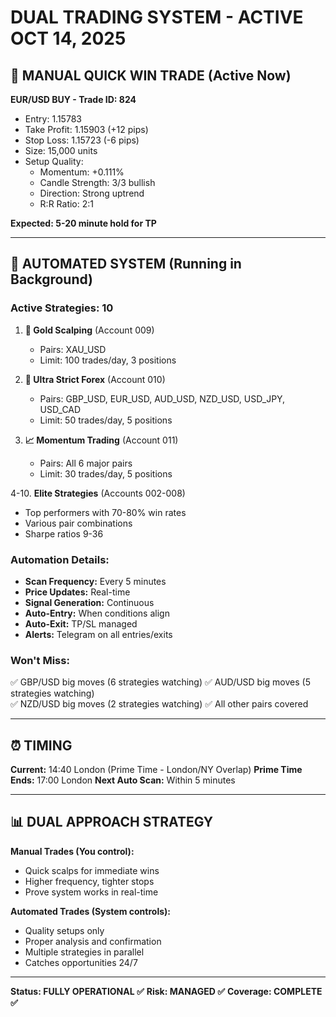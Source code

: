 # DUAL TRADING SYSTEM - ACTIVE OCT 14, 2025

## 🎯 MANUAL QUICK WIN TRADE (Active Now)

**EUR/USD BUY - Trade ID: 824**
- Entry: 1.15783
- Take Profit: 1.15903 (+12 pips)
- Stop Loss: 1.15723 (-6 pips)
- Size: 15,000 units
- Setup Quality:
  - Momentum: +0.111%
  - Candle Strength: 3/3 bullish
  - Direction: Strong uptrend
  - R:R Ratio: 2:1

**Expected: 5-20 minute hold for TP**

---

## 🤖 AUTOMATED SYSTEM (Running in Background)

### Active Strategies: 10

1. **🥇 Gold Scalping** (Account 009)
   - Pairs: XAU_USD
   - Limit: 100 trades/day, 3 positions

2. **💱 Ultra Strict Forex** (Account 010)
   - Pairs: GBP_USD, EUR_USD, AUD_USD, NZD_USD, USD_JPY, USD_CAD
   - Limit: 50 trades/day, 5 positions

3. **📈 Momentum Trading** (Account 011)
   - Pairs: All 6 major pairs
   - Limit: 30 trades/day, 5 positions

4-10. **Elite Strategies** (Accounts 002-008)
   - Top performers with 70-80% win rates
   - Various pair combinations
   - Sharpe ratios 9-36

### Automation Details:
- **Scan Frequency:** Every 5 minutes
- **Price Updates:** Real-time
- **Signal Generation:** Continuous
- **Auto-Entry:** When conditions align
- **Auto-Exit:** TP/SL managed
- **Alerts:** Telegram on all entries/exits

### Won't Miss:
✅ GBP/USD big moves (6 strategies watching)
✅ AUD/USD big moves (5 strategies watching)  
✅ NZD/USD big moves (2 strategies watching)
✅ All other pairs covered

---

## ⏰ TIMING

**Current:** 14:40 London (Prime Time - London/NY Overlap)
**Prime Time Ends:** 17:00 London
**Next Auto Scan:** Within 5 minutes

---

## 📊 DUAL APPROACH STRATEGY

**Manual Trades (You control):**
- Quick scalps for immediate wins
- Higher frequency, tighter stops
- Prove system works in real-time

**Automated Trades (System controls):**
- Quality setups only
- Proper analysis and confirmation
- Multiple strategies in parallel
- Catches opportunities 24/7

---

**Status: FULLY OPERATIONAL ✅**
**Risk: MANAGED ✅**
**Coverage: COMPLETE ✅**
